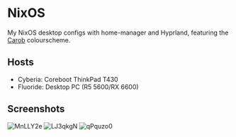 # NixOS
My NixOS desktop configs with home-manager and Hyprland, featuring the [Carob](https://github.com/yazoink/carob-theme) colourscheme.

## Hosts
- Cyberia: Coreboot ThinkPad T430
- Fluoride: Desktop PC (R5 5600/RX 6600)

## Screenshots
![MnLLY2e](https://github.com/user-attachments/assets/120a415c-dc7b-42f0-a8cd-1f86dd0b51fc)
![LJ3qkgN](https://github.com/user-attachments/assets/16b4c1f7-5871-4f15-bf97-b84dffd8d93f)
![qPquzo0](https://github.com/user-attachments/assets/12822382-1bbe-4645-9b7a-e8129b3366de)
